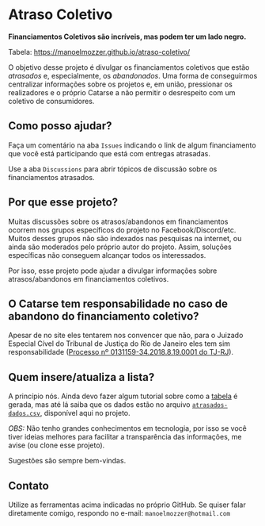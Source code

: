 # Atraso Coletivo

**Financiamentos Coletivos são incríveis, mas podem ter um lado negro.**

Tabela: <https://manoelmozzer.github.io/atraso-coletivo/>

O objetivo desse projeto é divulgar os financiamentos coletivos que estão *atrasados* e, especialmente, os *abandonados*. Uma forma de conseguirmos centralizar informações sobre os projetos e, em união, pressionar os realizadores e o próprio Catarse a não permitir o desrespeito com um coletivo de consumidores.

## Como posso ajudar?

Faça um comentário na aba `Issues` indicando o link de algum financiamento que você está participando que está com entregas atrasadas.

Use a aba `Discussions` para abrir tópicos de discussão sobre os financiamentos atrasados.

## Por que esse projeto?

Muitas discussões sobre os atrasos/abandonos em financiamentos ocorrem nos grupos específicos do projeto no Facebook/Discord/etc. Muitos desses grupos não são indexados nas pesquisas na internet, ou ainda são moderados pelo próprio autor do projeto. Assim, soluções específicas não conseguem alcançar todos os interessados.

Por isso, esse projeto pode ajudar a divulgar informações sobre atrasos/abandonos em financiamentos coletivos.

## O Catarse tem responsabilidade no caso de abandono do financiamento coletivo?

Apesar de no site eles tentarem nos convencer que não, para o Juizado Especial Cível do Tribunal de Justiça do Rio de Janeiro eles tem sim responsabilidade ([Processo nº 0131159-34.2018.8.19.0001 do TJ-RJ](https://www.jusbrasil.com.br/processos/201034086/processo-n-0131159-3420188190001-do-tjrj)). 

## Quem insere/atualiza a lista?

A princípio nós. Ainda devo fazer algum tutorial sobre como a [tabela](https://manoelmozzer.github.io/atraso-coletivo/) é gerada, mas até lá saiba que os dados estão no arquivo [`atrasados-dados.csv`](../blob/master/atrasados-dados.csv), disponível aqui no projeto.

*OBS:* Não tenho grandes conhecimentos em tecnologia, por isso se você tiver ideias melhores para facilitar a transparência das informações, me avise (ou clone esse projeto).

Sugestões são sempre bem-vindas.

## Contato

Utilize as ferramentas acima indicadas no próprio GitHub. Se quiser falar diretamente comigo, respondo no e-mail: `manoelmozzer@hotmail.com`